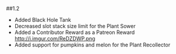 ##1.2
+ Added Black Hole Tank
+ Decreased slot stack size limit for the Plant Sower
+ Added a Contributor Reward as a Patreon Reward http://i.imgur.com/ReDZDWP.png
+ Added support for pumpkins and melon for the Plant Recollector